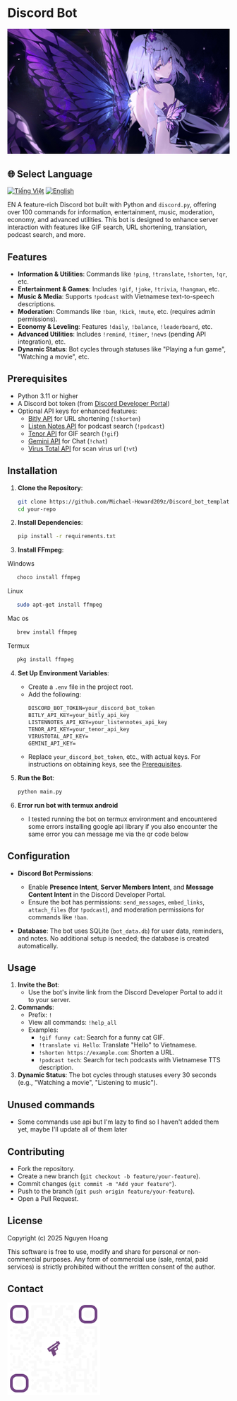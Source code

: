 # Discord Bot

![Alt text](picture/1.jpg#gh-dark-mode-only)

## 🌐 Select Language

[<img src="https://upload.wikimedia.org/wikipedia/commons/2/21/Flag_of_Vietnam.svg" alt="Tiếng Việt" width="40"/>](README_vi.md)
[<img src="https://upload.wikimedia.org/wikipedia/en/a/a4/Flag_of_the_United_States.svg" alt="English" width="40"/>](README.md)

EN
A feature-rich Discord bot built with Python and `discord.py`, offering over 100 commands for information, entertainment, music, moderation, economy, and advanced utilities. This bot is designed to enhance server interaction with features like GIF search, URL shortening, translation, podcast search, and more.

## Features
- **Information & Utilities**: Commands like `!ping`, `!translate`, `!shorten`, `!qr`, etc.
- **Entertainment & Games**: Includes `!gif`, `!joke`, `!trivia`, `!hangman`, etc.
- **Music & Media**: Supports `!podcast` with Vietnamese text-to-speech descriptions.
- **Moderation**: Commands like `!ban`, `!kick`, `!mute`, etc. (requires admin permissions).
- **Economy & Leveling**: Features `!daily`, `!balance`, `!leaderboard`, etc.
- **Advanced Utilities**: Includes `!remind`, `!timer`, `!news` (pending API integration), etc.
- **Dynamic Status**: Bot cycles through statuses like "Playing a fun game", "Watching a movie", etc.

## Prerequisites
- Python 3.11 or higher
- A Discord bot token (from [Discord Developer Portal](https://discord.com/developers/applications))
- Optional API keys for enhanced features:
  - [Bitly API](https://dev.bitly.com/) for URL shortening (`!shorten`)
  - [Listen Notes API](https://www.listennotes.com/api/) for podcast search (`!podcast`)
  - [Tenor API](https://tenor.com/developer/keyregistration) for GIF search (`!gif`)
  - [Gemini API](https://aistudio.google.com/apikey) for Chat (`!chat`)
  - [Virus Total API](https://www.virustotal.com/gui/my-apikey) for scan virus url (`!vt`)

## Installation
1. **Clone the Repository**:
   ```bash
   git clone https://github.com/Michael-Howard209z/Discord_bot_template.git
   cd your-repo
   ```

2. **Install Dependencies**:
   ```bash
   pip install -r requirements.txt
   ```

3. **Install FFmpeg**:

Windows
```bash
   choco install ffmpeg
   ```
Linux
```bash
   sudo apt-get install ffmpeg
   ```
Mac os
```bash
   brew install ffmpeg
   ```   
Termux
```bash
   pkg install ffmpeg
   ```      

4. **Set Up Environment Variables**:
   - Create a `.env` file in the project root.
   - Add the following:
     ```plaintext
     DISCORD_BOT_TOKEN=your_discord_bot_token
     BITLY_API_KEY=your_bitly_api_key
     LISTENNOTES_API_KEY=your_listennotes_api_key
     TENOR_API_KEY=your_tenor_api_key
     VIRUSTOTAL_API_KEY=
     GEMINI_API_KEY=
     ```
   - Replace `your_discord_bot_token`, etc., with actual keys. For instructions on obtaining keys, see the [Prerequisites](#prerequisites).

5. **Run the Bot**:
   ```bash
   python main.py
   ```

6. **Error run bot with termux android**
   - I tested running the bot on termux environment and        encountered some errors installing google api library if you also encounter the same error you can message me via the qr code below

## Configuration
- **Discord Bot Permissions**:
  - Enable **Presence Intent**, **Server Members Intent**, and **Message Content Intent** in the Discord Developer Portal.
  - Ensure the bot has permissions: `send_messages`, `embed_links`, `attach_files` (for `!podcast`), and moderation permissions for commands like `!ban`.

- **Database**: The bot uses SQLite (`bot_data.db`) for user data, reminders, and notes. No additional setup is needed; the database is created automatically.

## Usage
1. **Invite the Bot**:
   - Use the bot's invite link from the Discord Developer Portal to add it to your server.
2. **Commands**:
   - Prefix: `!`
   - View all commands: `!help_all`
   - Examples:
     - `!gif funny cat`: Search for a funny cat GIF.
     - `!translate vi Hello`: Translate "Hello" to Vietnamese.
     - `!shorten https://example.com`: Shorten a URL.
     - `!podcast tech`: Search for tech podcasts with Vietnamese TTS description.
3. **Dynamic Status**: The bot cycles through statuses every 30 seconds (e.g., "Watching a movie", "Listening to music").

## Unused commands
   - Some commands use api but I'm lazy to find so I haven't added them yet, maybe I'll update all of them later

## Contributing
- Fork the repository.
- Create a new branch (`git checkout -b feature/your-feature`).
- Commit changes (`git commit -m "Add your feature"`).
- Push to the branch (`git push origin feature/your-feature`).
- Open a Pull Request.

## License
Copyright (c) 2025 Nguyen Hoang

This software is free to use, modify and share
for personal or non-commercial purposes.
Any form of commercial use (sale, rental, paid services)
is strictly prohibited without the written consent of the author.

## Contact

<img src="qr.png">
